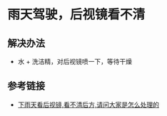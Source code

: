 # 雨天驾驶，后视镜看不清

## 解决办法
* 水 + 洗洁精，对后视镜喷一下，等待干燥

## 参考链接
* [下雨天看后视镜,看不清后方,请问大家是怎么处理的](https://forum.xitek.com/forum.php?mod=viewthread&tid=754188&page=2&ordertype=2#pid29583330)
